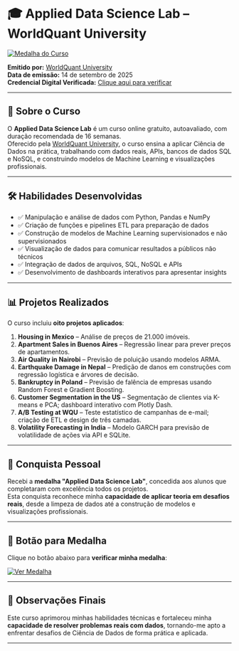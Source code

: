 # 🎓 Applied Data Science Lab – WorldQuant University

[![Medalha do Curso](https://img.shields.io/badge/Medalha-Applied%20Data%20Science%20Lab-blue?style=for-the-badge&logo=worldquant)](https://www.credly.com/badges/323767ca-cd93-456f-a328-ec765d92cd96)

**Emitido por:** [WorldQuant University](https://www.wqu.edu/adsl)  
**Data de emissão:** 14 de setembro de 2025  
**Credencial Digital Verificada:** [Clique aqui para verificar](https://www.credly.com/badges/323767ca-cd93-456f-a328-ec765d92cd96)

---

## 📖 Sobre o Curso

O **Applied Data Science Lab** é um curso online gratuito, autoavaliado, com duração recomendada de 16 semanas.  
Oferecido pela [WorldQuant University](https://www.wqu.edu/adsl), o curso ensina a aplicar Ciência de Dados na prática, trabalhando com dados reais, APIs, bancos de dados SQL e NoSQL, e construindo modelos de Machine Learning e visualizações profissionais.

---

## 🛠️ Habilidades Desenvolvidas

- ✅ Manipulação e análise de dados com Python, Pandas e NumPy  
- ✅ Criação de funções e pipelines ETL para preparação de dados  
- ✅ Construção de modelos de Machine Learning supervisionados e não supervisionados  
- ✅ Visualização de dados para comunicar resultados a públicos não técnicos  
- ✅ Integração de dados de arquivos, SQL, NoSQL e APIs  
- ✅ Desenvolvimento de dashboards interativos para apresentar insights  

---

## 📊 Projetos Realizados

O curso incluiu **oito projetos aplicados**:

1. **Housing in Mexico** – Análise de preços de 21.000 imóveis.  
2. **Apartment Sales in Buenos Aires** – Regressão linear para prever preços de apartamentos.  
3. **Air Quality in Nairobi** – Previsão de poluição usando modelos ARMA.  
4. **Earthquake Damage in Nepal** – Predição de danos em construções com regressão logística e árvores de decisão.  
5. **Bankruptcy in Poland** – Previsão de falência de empresas usando Random Forest e Gradient Boosting.  
6. **Customer Segmentation in the US** – Segmentação de clientes via K-means e PCA; dashboard interativo com Plotly Dash.  
7. **A/B Testing at WQU** – Teste estatístico de campanhas de e-mail; criação de ETL e design de três camadas.  
8. **Volatility Forecasting in India** – Modelo GARCH para previsão de volatilidade de ações via API e SQLite.  

---

## 🏅 Conquista Pessoal

Recebi a **medalha "Applied Data Science Lab"**, concedida aos alunos que completaram com excelência todos os projetos.  
Esta conquista reconhece minha **capacidade de aplicar teoria em desafios reais**, desde a limpeza de dados até a construção de modelos e visualizações profissionais.

---

## 🔗 Botão para Medalha

Clique no botão abaixo para **verificar minha medalha**:

[![Ver Medalha](https://img.shields.io/badge/Ver%20Medalha-Clique%20aqui-brightgreen?style=for-the-badge&logo=worldquant)](https://www.credly.com/badges/323767ca-cd93-456f-a328-ec765d92cd96)

---

## 📌 Observações Finais

Este curso aprimorou minhas habilidades técnicas e fortaleceu minha **capacidade de resolver problemas reais com dados**, tornando-me apto a enfrentar desafios de Ciência de Dados de forma prática e aplicada.

---
